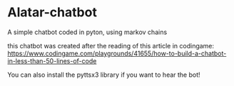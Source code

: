 # Alatar-chatbot
A simple chatbot coded in pyton, using markov chains

this chatbot was created after the reading of this article in codingame:
https://www.codingame.com/playgrounds/41655/how-to-build-a-chatbot-in-less-than-50-lines-of-code

You can also install the pyttsx3 library if you want to hear the bot!
